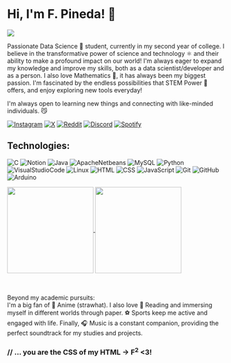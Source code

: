 <h1> Hi, I'm F. Pineda! 👋  </h1>

![](https://komarev.com/ghpvc/?username=pinedah&label=PROFILE+VIEWS)

Passionate Data Science 🦈 student, currently in my second year of college. I believe in the transformative power of science and technology ⚛️ and their ability to make a profound impact on our world! I'm always eager to expand my knowledge and improve my skills, both as a data scientist/developer and as a person. I also love Mathematics 💖, it has always been my biggest passion. I'm fascinated by the endless possibilities that STEM Power 🤖 offers, and enjoy exploring new tools everyday!

I'm always open to learning new things and connecting with like-minded individuals. 😼

[![Instagram](https://img.shields.io/badge/Instagram-E4405F?style=for-the-badge&logo=instagram&logoColor=white)](https://www.instagram.com/pinedah_11)
[![X](https://img.shields.io/badge/X-000000?style=for-the-badge&logo=x&logoColor=white)](https://x.com/Pinedah_11)
[![Reddit](https://img.shields.io/badge/Reddit-FF4500?style=for-the-badge&logo=reddit&logoColor=white)](https://www.reddit.com/user/Capital-Pickle-3847/)
[![Discord](https://img.shields.io/badge/Discord-5865F2?style=for-the-badge&logo=discord&logoColor=white)](https://discord.com/invite/b4MFTact)
[![Spotify](https://img.shields.io/badge/Spotify-1ED760?&style=for-the-badge&logo=spotify&logoColor=white)](https://open.spotify.com/user/22l6bvmm2ivghvptavsyt6wfa?si=36e803c70b4b4dd8)


<h2>Technologies:</h2> 

![C](https://img.shields.io/badge/C-00599C?style=for-the-badge&logo=c&logoColor=whit)
![Notion](https://img.shields.io/badge/Notion-000000?style=for-the-badge&logo=notion&logoColor=white)
![Java](https://img.shields.io/badge/java-%23ED8B00.svg?style=for-the-badge&logo=openjdk&logoColor=white)
![ApacheNetbeans](https://img.shields.io/badge/apache%20netbeans-1B6AC6?style=for-the-badge&logo=apache%20netbeans%20IDE&logoColor=white)
![MySQL](https://img.shields.io/badge/MySQL-005C84?style=for-the-badge&logo=mysql&logoColor=white)
![Python](https://img.shields.io/badge/Python-FFD43B?style=for-the-badge&logo=python&logoColor=blue)
![VisualStudioCode](https://img.shields.io/badge/Visual_Studio_Code-0078D4?style=for-the-badge&logo=visual%20studio%20code&logoColor=white)
![Linux](https://img.shields.io/badge/Linux-FCC624?style=for-the-badge&logo=linux&logoColor=black)
![HTML](https://img.shields.io/badge/HTML5-E34F26?style=for-the-badge&logo=html5&logoColor=white)
![CSS](https://img.shields.io/badge/CSS3-1572B6?style=for-the-badge&logo=css3&logoColor=white)
![JavaScript](https://img.shields.io/badge/JavaScript-323330?style=for-the-badge&logo=javascript&logoColor=F7DF1E)
![Git](https://img.shields.io/badge/GIT-E44C30?style=for-the-badge&logo=git&logoColor=white)
![GitHub](https://img.shields.io/badge/GitHub-100000?style=for-the-badge&logo=github&logoColor=white)
![Arduino](https://img.shields.io/badge/Arduino-00979D?style=for-the-badge&logo=Arduino&logoColor=white)

<a href="https://github.com/pinedah/github-readme-stats">
  <img height=200 align="center" src="https://github-readme-stats.vercel.app/api?username=pinedah&show_icons=true" />
</a>
<a href="https://github.com/anuraghazra/github-readme-stats">
  <img height=200 align="center" src="https://github-readme-stats.vercel.app/api/top-langs/?username=Pinedah&layout=donut" />
</a>

<br><br>
Beyond my academic pursuits: <br>
I'm a big fan of 🌟 Anime (strawhat). I also love 📖 Reading and immersing myself in different worlds through paper. ⚽ Sports keep me active and engaged with life. Finally, 🎧 Music is a constant companion, providing the perfect soundtrack for my studies and projects.
<br>
<h3> // ... you are the CSS of my HTML -> F<sup>2</sup> <3! </h3>
